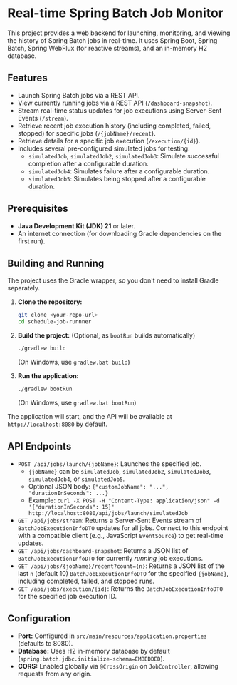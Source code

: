 # Real-time Spring Batch Job Monitor

This project provides a web backend for launching, monitoring, and viewing the history of Spring Batch jobs in real-time. It uses Spring Boot, Spring Batch, Spring WebFlux (for reactive streams), and an in-memory H2 database.

## Features

*   Launch Spring Batch jobs via a REST API.
*   View currently running jobs via a REST API (`/dashboard-snapshot`).
*   Stream real-time status updates for job executions using Server-Sent Events (`/stream`).
*   Retrieve recent job execution history (including completed, failed, stopped) for specific jobs (`/{jobName}/recent`).
*   Retrieve details for a specific job execution (`/execution/{id}`).
*   Includes several pre-configured simulated jobs for testing:
    *   `simulatedJob`, `simulatedJob2`, `simulatedJob3`: Simulate successful completion after a configurable duration.
    *   `simulatedJob4`: Simulates failure after a configurable duration.
    *   `simulatedJob5`: Simulates being stopped after a configurable duration.

## Prerequisites

*   **Java Development Kit (JDK) 21** or later.
*   An internet connection (for downloading Gradle dependencies on the first run).

## Building and Running

The project uses the Gradle wrapper, so you don't need to install Gradle separately.

1.  **Clone the repository:**
    ```bash
    git clone <your-repo-url>
    cd schedule-job-runnner 
    ```
2.  **Build the project:** (Optional, as `bootRun` builds automatically)
    ```bash
    ./gradlew build 
    ```
    (On Windows, use `gradlew.bat build`)

3.  **Run the application:**
    ```bash
    ./gradlew bootRun
    ```
    (On Windows, use `gradlew.bat bootRun`)

The application will start, and the API will be available at `http://localhost:8080` by default.

## API Endpoints

*   `POST /api/jobs/launch/{jobName}`: Launches the specified job.
    *   `{jobName}` can be `simulatedJob`, `simulatedJob2`, `simulatedJob3`, `simulatedJob4`, or `simulatedJob5`.
    *   Optional JSON body: `{"customJobName": "...", "durationInSeconds": ...}`
    *   Example: `curl -X POST -H "Content-Type: application/json" -d '{"durationInSeconds": 15}' http://localhost:8080/api/jobs/launch/simulatedJob`
*   `GET /api/jobs/stream`: Returns a Server-Sent Events stream of `BatchJobExecutionInfoDTO` updates for all jobs. Connect to this endpoint with a compatible client (e.g., JavaScript `EventSource`) to get real-time updates.
*   `GET /api/jobs/dashboard-snapshot`: Returns a JSON list of `BatchJobExecutionInfoDTO` for currently *running* job executions.
*   `GET /api/jobs/{jobName}/recent?count={n}`: Returns a JSON list of the last `n` (default 10) `BatchJobExecutionInfoDTO` for the specified `{jobName}`, including completed, failed, and stopped runs.
*   `GET /api/jobs/execution/{id}`: Returns the `BatchJobExecutionInfoDTO` for the specified job execution ID.

## Configuration

*   **Port:** Configured in `src/main/resources/application.properties` (defaults to 8080).
*   **Database:** Uses H2 in-memory database by default (`spring.batch.jdbc.initialize-schema=EMBEDDED`).
*   **CORS:** Enabled globally via `@CrossOrigin` on `JobController`, allowing requests from any origin.
